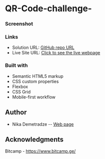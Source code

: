# QR-Code-challenge-

### Screenshot

### Links
- Solution URL: [GitHub repo URL](https://github.com/nickdemetradze/QR-Code-challenge-)
- Live Site URL: [Click to see the live webpage](https://nickdemetradze.github.io/QR-Code-challenge-/)

### Built with

- Semantic HTML5 markup
- CSS custom properties
- Flexbox
- CSS Grid
- Mobile-first workflow


## Author
- Nika Demetradze -- [Web page](https://nickdemetradze.github.io/QR-Code-challenge-/)


## Acknowledgments
Bitcamp - https://www.bitcamp.ge/
